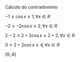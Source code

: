 Cálculo do contradomínio

$-1 \leq \cos{x} \leq 1, \forall x \in R$

$-2 \leq -2\cos{x} \leq 2, \forall x \in R$

$2-2 \leq 2+2\cos{x} \leq 2+2, \forall x \in R$

$0 \leq 2+2\cos{x} \leq 4, \forall x \in R$

$[0;4]$